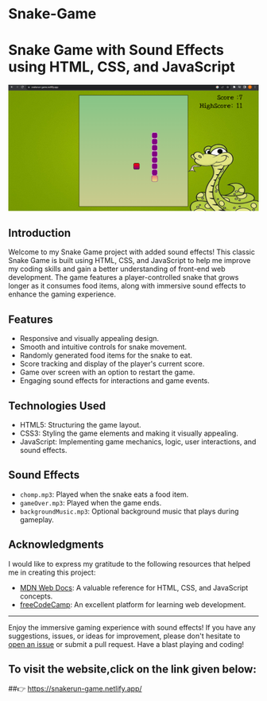 # Snake-Game
# Snake Game with Sound Effects using HTML, CSS, and JavaScript

![Snake Game Screenshot](screenshot.png)

## Introduction

Welcome to my Snake Game project with added sound effects! This classic Snake Game is built using HTML, CSS, and JavaScript to help me improve my coding skills and gain a better understanding of front-end web development. The game features a player-controlled snake that grows longer as it consumes food items, along with immersive sound effects to enhance the gaming experience.

## Features

- Responsive and visually appealing design.
- Smooth and intuitive controls for snake movement.
- Randomly generated food items for the snake to eat.
- Score tracking and display of the player's current score.
- Game over screen with an option to restart the game.
- Engaging sound effects for interactions and game events.

## Technologies Used

- HTML5: Structuring the game layout.
- CSS3: Styling the game elements and making it visually appealing.
- JavaScript: Implementing game mechanics, logic, user interactions, and sound effects.

## Sound Effects

- `chomp.mp3`: Played when the snake eats a food item.
- `gameOver.mp3`: Played when the game ends.
- `backgroundMusic.mp3`: Optional background music that plays during gameplay.

## Acknowledgments

I would like to express my gratitude to the following resources that helped me in creating this project:

- [MDN Web Docs](https://developer.mozilla.org/): A valuable reference for HTML, CSS, and JavaScript concepts.
- [freeCodeCamp](https://www.freecodecamp.org/): An excellent platform for learning web development.

---

Enjoy the immersive gaming experience with sound effects! If you have any suggestions, issues, or ideas for improvement, please don't hesitate to [open an issue](https://github.com/your-username/snake-game/issues) or submit a pull request. Have a blast playing and coding!
## To visit the website,click on the link given below:

##👉 https://snakerun-game.netlify.app/


